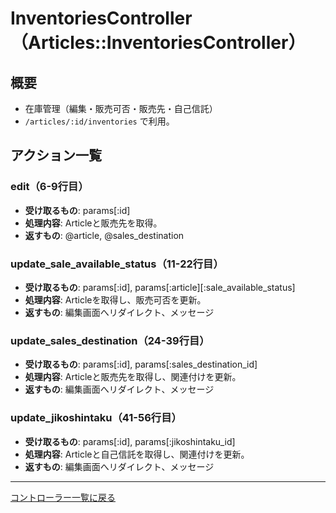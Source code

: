 # InventoriesController（Articles::InventoriesController）

## 概要
- 在庫管理（編集・販売可否・販売先・自己信託）
- `/articles/:id/inventories` で利用。

## アクション一覧

### edit（6-9行目）
- **受け取るもの**: params[:id]
- **処理内容**: Articleと販売先を取得。
- **返すもの**: @article, @sales_destination

### update_sale_available_status（11-22行目）
- **受け取るもの**: params[:id], params[:article][:sale_available_status]
- **処理内容**: Articleを取得し、販売可否を更新。
- **返すもの**: 編集画面へリダイレクト、メッセージ

### update_sales_destination（24-39行目）
- **受け取るもの**: params[:id], params[:sales_destination_id]
- **処理内容**: Articleと販売先を取得し、関連付けを更新。
- **返すもの**: 編集画面へリダイレクト、メッセージ

### update_jikoshintaku（41-56行目）
- **受け取るもの**: params[:id], params[:jikoshintaku_id]
- **処理内容**: Articleと自己信託を取得し、関連付けを更新。
- **返すもの**: 編集画面へリダイレクト、メッセージ

---

[コントローラー一覧に戻る](../supplier_controllers_index.md) 
